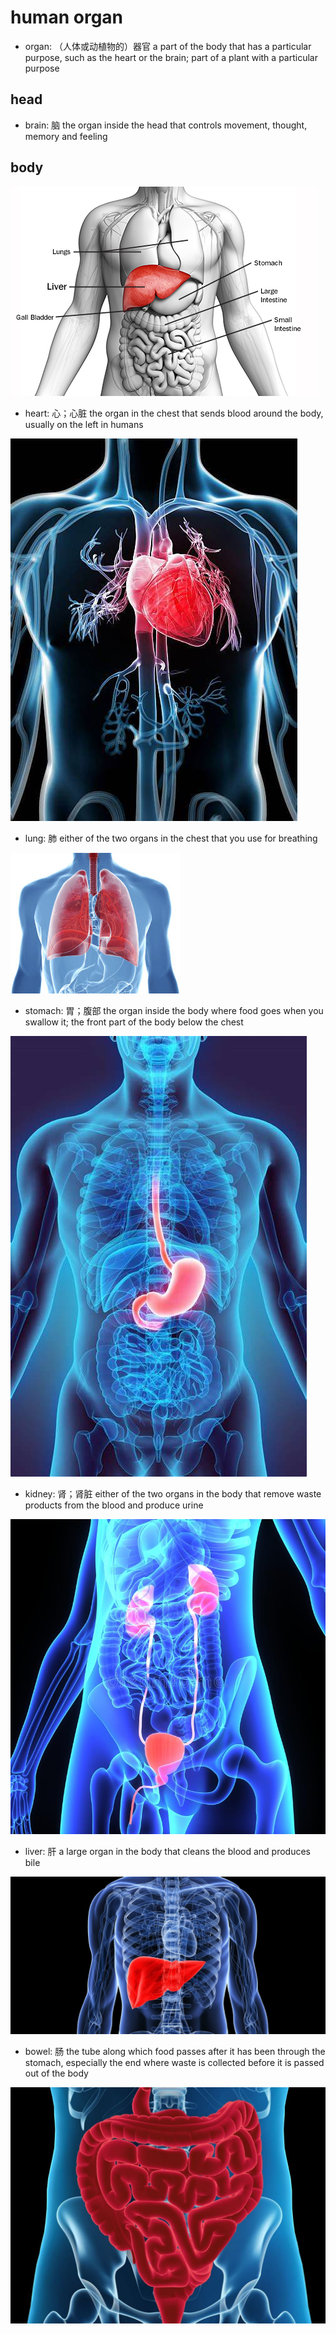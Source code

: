 # human organ

- organ: （人体或动植物的）器官 a part of the body that has a particular purpose, such as the heart or the brain; part of a plant with a particular purpose

## head

- brain: 脑 the organ inside the head that controls movement, thought, memory and feeling

## body

![](images/body_1.jpg)

- heart: 心；心脏 the organ in the chest that sends blood around the body, usually on the left in humans

![](images/heart.jpeg)

- lung: 肺 either of the two organs in the chest that you use for breathing

![](images/lung.jpg)

- stomach: 胃；腹部 the organ inside the body where food goes when you swallow it; the front part of the body below the chest

![](images/stomach.jpeg)

- kidney: 肾；肾脏 either of the two organs in the body that remove waste products from the blood and produce urine

![](images/kidney.jpg)

- liver: 肝 a large organ in the body that cleans the blood and produces bile

![](images/liver.jpg)

- bowel: 肠 the tube along which food passes after it has been through the stomach, especially the end where waste is collected before it is passed out of the body

![](images/bowel.jpg)
